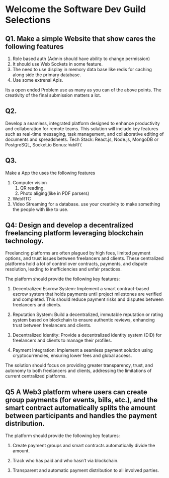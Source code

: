 # Welcome the Software Dev Guild Selections

## Q1. Make a simple Website that show cares the following features
1. Role based auth (Admin should have ability to change permission)
2. It should use Web Sockets in some feature.
3. The need to use display in memory data base like redis for caching along side the primary database.
4. Use some extrenal Apis.

Its  a open ended Problem use as many as you can of the above points. The creativity of the final submission matters a lot.

## Q2.
 Develop a seamless, integrated platform designed to enhance productivity and collaboration for remote teams. This solution will include key features such as real-time messaging, task management, and collaborative editing of documents and spreadsheets.
Tech Stack:
React.js, Node.js, MongoDB or PostgreSQL, Socket.io
Bonus: `WebRTC`

## Q3.
Make a App the uses the following features
1. Computer vision
    1. QR reading.
    2. Photo aliging(like in PDF parsers)
2. WebRTC
3. Video Streaming for a database.
use your creativity to make something the people with like to use.

## Q4: Design and develop a decentralized freelancing platform leveraging blockchain technology. 

Freelancing platforms are often plagued by high fees, limited payment options, and trust issues between freelancers and clients. These centralized platforms hold a lot of control over contracts, payments, and dispute resolution, leading to inefficiencies and unfair practices. 

The platform should provide the following key features:

1. Decentralized Escrow System: Implement a smart contract-based escrow system that holds payments until project milestones are verified and completed. This should reduce payment risks and disputes between freelancers and clients.

2. Reputation System: Build a decentralized, immutable reputation or rating system based on blockchain to ensure authentic reviews, enhancing trust between freelancers and clients.

3. Decentralized Identity: Provide a decentralized identity system (DID) for freelancers and clients to manage their profiles.

4. Payment Integration: Implement a seamless payment solution using cryptocurrencies, ensuring lower fees and global access.

The solution should focus on providing greater transparency, trust, and autonomy to both freelancers and clients, addressing the limitations of current centralized platforms.


## Q5 A Web3 platform where users can create group payments (for events, bills, etc.), and the smart contract automatically splits the amount between participants and handles the payment distribution.

The platform should provide the following key features:

1. Create payment groups and smart contracts automatically divide the amount.

2. Track who has paid and who hasn’t via blockchain.

3. Transparent and automatic payment distribution to all involved parties.